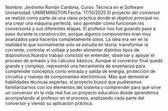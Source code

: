 Nombre: Jerónimo Román Cardona, Curso: Técnica en el Software
Universidad: UNIREMINGTON
Fecha: 17/10/2025
El proyecto del conversor se realizó como parte de una clase práctica donde el objetivo principal no era crear una máquina perfecta, sino
aprender cómo funcionan los conversores y sus diferentes etapas. El profesor nos fue guiando paso a paso durante la construcción, porque algunos
componentes eran muy avanzados para hacerlos completamente solos. La idea era ver en la realidad lo que normalmente solo se estudia en teoría: transformar
la corriente, controlar el voltaje y poder alimentar distintos tipos de dispositivos.Nuestro trabajo consistió en entender, observar y apoyar el proceso de
armado y los cálculos básicos. Aunque el conversor final quedó grande y complejo, representó una herramienta de enseñanza para comprender conceptos
como entrada y salida de energía, protección de circuitos y manejo de componentes electrónicos. Más que demostrar habilidades técnicas expertas, el proyecto
buscó que pudiéramos familiarizarnos con los elementos del sistema y comprender para qué sirve un conversor en la vida real.fue un proyecto educativo donde
aprendimos acompañando al profesor en el proceso, analizando cada parte del conversor y viendo su aplicación práctica.

